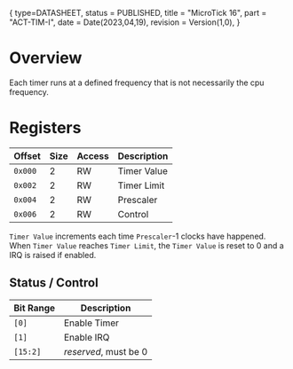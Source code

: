 {
    type=DATASHEET,
	status = PUBLISHED,
    title = "MicroTick 16",
    part = "ACT-TIM-I",
    date = Date(2023,04,19),
    revision = Version(1,0),
}

# Overview

Each timer runs at a defined frequency that is not necessarily the cpu frequency.

# Registers

| Offset  | Size | Access | Description |
| ------- | ---- | ------ | ----------- |
| `0x000` | 2    | RW     | Timer Value |
| `0x002` | 2    | RW     | Timer Limit |
| `0x004` | 2    | RW     | Prescaler   |
| `0x006` | 2    | RW     | Control     |

`Timer Value` increments each time `Prescaler`-1 clocks have happened. When `Timer Value` reaches `Timer Limit`, the `Timer Value` is reset to 0 and a IRQ is raised if enabled.

## Status / Control

| Bit Range | Description           |
| --------- | --------------------- |
| `[0]`     | Enable Timer          |
| `[1]`     | Enable IRQ            |
| `[15:2]`  | _reserved_, must be 0 |
